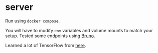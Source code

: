 # server

Run using `docker compose`.

You will have to modify `env` variables and volume mounts to match your setup.
Tested some endpoints using [Bruno](https://github.com/usebruno/bruno).

Learned a lot of TensorFlow from [here](https://github.com/mrdbourke/tensorflow-deep-learning/).
